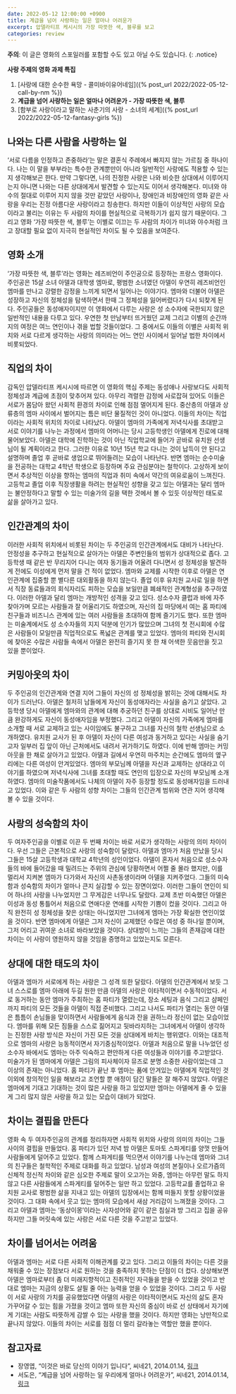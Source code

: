 ```yaml
---
date: 2022-05-12 12:00:00 +0900
title: 계급을 넘어 사랑하는 일은 얼마나 어려운가
excerpt: 압델라티프 케시시의 가장 따뜻한 색, 블루를 보고
categories: review
---
```


**주의**: 이 글은 영화의 스포일러를 포함할 수도 있고 아닐 수도 있습니다.
{: .notice}

**사랑 주제의 영화 과제 특집**

1. [사랑에 대한 순수한 욕망 - 콜미바이유어네임]({% post_url 2022/2022-05-12-call-by-nm %})
1. **계급을 넘어 사랑하는 일은 얼마나 어려운가 - 가장 따뜻한 색, 블루**
1. [함부로 사랑이라고 말하는 사춘기의 사랑 - 소녀의 세계]({% post_url 2022/2022-05-12-fantasy-girls %})

## 나와는 다른 사람을 사랑하는 일

‘서로 다름을 인정하고 존중하라’는 말은 결혼식 주례에서 빠지지 않는 가르침 중
하나이다. 나는 이 말을 부부라는 특수한 관계뿐만이 아니라 일반적인 사랑에도
적용할 수 있는지 생각해보곤 한다. 만약 그렇다면, 나의 진정한 사랑은 나와
비슷한 상대에서 이루어지는지 아니면 나와는 다른 상대에게서 발견할 수 있는지도
이어서 생각해본다. 미녀와 야수의 절대로 이루어 지지 않을 것만 같았던 사랑이나,
장애인과 비장애인의 영화 같은 사랑을 우리는 진정 아름다운 사랑이라고 칭송한다.
하지만 이들이 이상적인 사랑의 모습이라고 불리는 이유는 두 사람의 차이를
현실적으로 극복하기가 쉽지 않기 때문이다. 그리고 영화 ‘가장 따뜻한 색, 블루’는
이별로 이끄는 두 사람의 차이가 미녀와 야수처럼 크고 장대할 필요 없이 지극히
현실적인 차이도 될 수 있음을 보여준다.

## 영화 소개

‘가장 따뜻한 색, 블루’라는 영화는 레즈비언이 주인공으로 등장하는 프랑스
영화이다. 주인공은 15살 소녀 아델과 대학생 엠마로, 평범한 소녀였던 아델이
우연히 레즈비언인 엠마를 만나고 강렬한 감정을 느끼게 되면서 일어나는 이야기다.
엠마와 더불어 아델은 성장하고 자신의 정체성을 탐색하면서 한때 그 정체성을
잃어버렸다가 다시 되찾게 된다. 주인공들은 동성애자이지만 이 영화에서 다루는
사랑은 성 소수자에 국한되지 않은 일반적인 내용을 다루고 있다. 우연한 첫
만남부터 뜨거웠던 교제 그리고 이별의 순간까지의 여정은 여느 연인이나 겪을 법할
것들이었다. 그 중에서도 이들의 이별은 사회적 위치와 서로 다르게 생각하는
사랑의 의미라는 어느 연인 사이에서 일어날 법한 차이에서 비롯되었다.

## 직업의 차이

감독인 압델라티프 케시시에 따르면 이 영화의 핵심 주제는 동성애나 사랑보다도
사회적 정체성과 계급에 초점이 맞추어져 있다. 아무리 격렬한 감정에 사로잡혀
있어도 이들은 서로가 몸담아 왔던 사회적 환경의 차이로 인해 점점 멀어지게 된다.
중산층의 아델과 상류층의 엠마 사이에서 벌어지는 틈은 비단 물질적인 것이
아니었다. 이들의 차이는 직업이라는 사회적 위치의 차이로 나타났다. 아델이
엠마의 가족에게 저녁식사를 초대받고 서로 이야기를 나누는 과정에서 엠마의
어머니는 당시 고등학생인 아델에게 진로에 대해 물어보았다. 아델은 대학에
진학하는 것이 아닌 직업학교에 들어가 곧바로 유치원 선생님이 될 계획이라고
한다. 그러한 이유로 10년 15년 학교 다니는 것이 납득이 안 된다고 설명하며 졸업
후 곧바로 생업으로 뛰어들려는 모습이 나타난다. 반면 엠마는 순수미술을 전공하는
대학교 4학년 학생으로 등장하며 주요 관심분야는 철학이다. 고상하게 보이면서
추상적인 이상을 향하는 엠마의 직업과 취미 속에서 약간의 여유로움이 느껴진다.
고등학교 졸업 이후 직장생활을 하려는 현실적인 성향을 갖고 있는 아델과는 달리
엠마는 불안정하다고 말할 수 있는 미술가의 길을 택한 것에서 볼 수 있듯 이상적인
태도로 삶을 살아가고 있다.

## 인간관계의 차이

이러한 사회적 위치에서 비롯된 차이는 두 주인공의 인간관계에서도 대비가
나타난다. 안정성을 추구하고 현실적으로 살아가는 아델은 주변인들의 범위가
상대적으로 좁다. 고등학생 때 같은 반 무리지어 다니는 여자 동기들과 어울려
다니면서 성 정체성을 발견하게 전에도 이성에게 먼저 말을 건 적이 없었다. 엠마와
교제를 시작한 이후로 아델은 연인관계에 집중할 뿐 별다른 대외활동을 하지
않는다. 졸업 이후 유치원 교사로 일을 하면서 직장 동료들과의 회식자리도 피하는
모습을 보일만큼 폐쇄적인 관계형성을 추구하였다. 이러한 아델과 달리 엠마는
개방적인 성격을 갖고 있다. 성소수자 클럽과 바에 자주 찾아가며 모르는 사람들과
잘 어울리기도 하였으며, 자신의 집 마당에서 여는 홈 파티에 친구들과 비즈니스
관계에 있는 여러 사람들을 초대하여 함께 즐기기도 했다. 또한 엠마는
미술계에서도 성 소수자들의 지지 덕분에 인기가 많았으며 그녀의 첫 전시회에
수많은 사람들이 모일만큼 직업적으로도 폭넓은 관계를 맺고 있었다. 엠마의 파티와
전시회에 찾아온 수많은 사람들 속에서 아델은 완전히 즐기지 못 한 채 어색한
웃음만을 짓고 있을 뿐이었다.

## 커밍아웃의 차이

두 주인공의 인간관계와 연결 지어 그들이 자신의 성 정체성을 밝히는 것에
대해서도 차이가 드러난다. 아델은 철저히 남들에게 자신이 동성애자라는 사실을
숨기고 살았다. 고등학생 당시 아델에게 엠마와의 관계에 대해 추궁하던 친구를
상대로 시비도 일어난 만큼 완강하게도 자신이 동성애자임을 부정했다. 그리고
아델이 자신의 가족에게 엠마를 소개할 때 서로 교제하고 있는 사이임에도 불구하고
그녀를 자신의 철학 선생님으로 소개하였다. 유치원 교사가 된 후 아델이 자신이
다른 여성과 동거하고 있다는 사실을 숨기고자 일부러 집 앞이 아닌 근처에서도
내려서 귀가하기도 하였다. 이에 반해 엠마는 커밍아웃을 한 채로 살아가고 있었다.
아델과 길에서 우연히 마주치는 순간에도 엠마의 옆구리에는 다른 여성이
안겨있었다. 엠마의 부모님께 아델을 자신과 교제하는 상대라고 이야기를 하였으며
저녁식사에 그녀를 초대할 때도 연인의 입장으로 자신의 부모님께 소개하였다.
엠마의 미술작품에서도 나체의 아델이 자주 등장할 정도로 동성애자임을 드러내고
있었다. 이와 같은 두 사람의 성향 차이는 그들의 인간관계 범위와 연관 지어
생각해볼 수 있을 것이다.

## 사랑의 성숙함의 차이

두 여자주인공을 이별로 이끈 두 번째 차이는 바로 서로가 생각하는 사랑의 의미
차이이다. 우선 그들은 근본적으로 사랑의 성숙함이 달랐다. 아델과 엠마가 처음
만났을 당시 그들은 15살 고등학생과 대학교 4학년의 성인이었다. 아델이 혼자서
처음으로 성소수자들의 바에 들어갔을 때 밀려드는 주위의 관심에 당황하면서 어쩔
줄 몰라 했지만, 이를 멀리서 지켜본 엠마가 다가와서 자신의 사촌동생이라며
아델을 지켜주었다. 그들의 미숙함과 성숙함의 차이가 얼마나 큰지 실감할 수 있는
장면이었다. 이러한 그들이 연인이 되어 하나의 사랑을 나누었지만 그 무게감은
너무나도 달랐다. 교제 초반 미숙했던 아델은 이성과 동성 통틀어서 처음으로
연애다운 연애를 시작한 기쁨이 컸을 것이다. 그리고 아직 완전히 성 정체성을 찾은
상태는 아니었지만 그녀에게 엠마는 가장 확실한 연인이었을 것이다. 반면 엠마에게
아델은 그저 자신이 교제했던 수많은 여성 중 하나일 뿐이며, 그저 어리고 귀여운
소녀로 바라보았을 것이다. 상대방이 느끼는 그들의 존재감에 대한 차이는 이
사랑이 영원하지 않을 것임을 증명하고 있었는지도 모른다.

## 상대에 대한 태도의 차이

아델과 엠마가 서로에게 하는 사랑은 그 성격 또한 달랐다. 아델의 인간관계에서
보듯 그녀 스스로를 엠마 아래에 두길 원한 만큼 아델의 사랑은 이타적이면서
수동적이었다. 서로 동거하는 동안 엠마가 주최하는 홈 파티가 열렸는데, 장소
세팅과 음식 그리고 샴페인까지 파티의 모든 것들을 아델이 직접 준비했다. 그리고
나서도 파티가 열리는 동안 아델은 틈틈이 손님들을 맞이하면서 사람들에게 음식과
잔을 권하느라 정신이 없는 모습이었다. 엠마를 위해 모든 짐들을 스스로 짊어지고
뒷바라지하는 그녀에게서 아델이 생각하는 진정한 사랑 방식은 자신이 가진 모든
것을 상대에게 바치는 행위였다. 이와는 대조적으로 엠마의 사랑은 능동적이면서
자기중심적이었다. 아델과 처음으로 말을 나누었던 성소수자 바에서도 엠마는 아주
익숙하고 편안하게 다른 여성들과 이야기를 주고받았다. 미술가가 된 엠마에게
아델은 그림의 피사체이자 뮤즈로 분명 소중한 사람이었는데 그 이상의 존재는
아니었다. 홈 파티가 끝난 후 엠마는 품에 안겨있는 아델에게 직업적인 것 이외에
창의적인 일을 해보라고 조언할 뿐 애정이 담긴 말들은 잘 해주지 않았다. 아델은
엠마에게 기대고 기대하는 것이 많은 사랑을 하고 있었지만 엠마는 아델에게 줄 수
있을게 그리 많지 않은 사랑을 하고 있는 모습이 대비가 되었다.

## 차이는 결핍을 만든다

영화 속 두 여자주인공의 관계를 정리하자면 사회적 위치와 사랑의 의미의 차이는
그들 사이의 결핍을 만들었다. 홈 파티가 있던 저녁 밤 아델은 토마토 스파게티를
양껏 만들어 사람들에게 덜어주고 있었다. 함께 스파게티를 먹으면서 이야기를
나누는데 엠마와 그녀의 친구들은 철학적인 주제로 대화를 하고 있었다. 남성과
여성의 본질이나 오르가즘의 신체적 정신적 차이와 같은 심오한 주제로 말이
오고가는 와중, 엠마는 아무런 말도 하지 않고 다른 사람들에게 스파게티를
덜어주는 일만 하고 있었다. 고등학교를 졸업하고 유치원 교사로 평범한 삶을
지내고 있는 아델의 입장에서는 함께 떠들지 못할 상황이었을 것이다. 그 대화
속에서 웃고 있는 엠마의 모습에서 새삼 거리감이 느껴졌을 것이다. 그리고 아델과
엠마는 ‘동상이몽’이라는 사자성어와 같이 같은 침실과 방 그리고 집을 공유하지만
그들 머릿속에 있는 사랑은 서로 다른 것을 주고받고 있었다.

## 차이를 넘어서는 어려움

아델과 엠마는 서로 다른 사회적 이해관계를 갖고 있다. 그리고 이들의 차이는 다른
것을 채워줄 수 있는 장점보다 서로 원하는 것을 충족하지 못하는 단점이 더 컸다.
상상해보면 아델은 엠마로부터 좀 더 미래지향적이고 진취적인 자극들을 받을 수
있었을 것이고 반대로 엠마는 지금의 상황도 살필 줄 아는 능력을 얻을 수 있었을
것이다. 그리고 두 사람이 서로 사랑의 가치를 공유했었다면 아델의 사랑은
이타적이면서도 자신의 삶도 혼자 가꾸어갈 수 있는 힘을 가졌을 것이고 엠마 또한
자신의 중심이 바로 선 상태에서 자기에게 기대는 사람도 따뜻하게 감쌀 수 있는
사랑을 했을 것이다. 하지만 영화는 낭만적으로 끝나지 않았다. 이들의 차이는
서로를 점점 더 멀리 갈라놓는 역할만 했을 뿐이다.

## 참고자료

* 장영엽, “이것은 바로 당신의 이야기 입니다”, 씨네21, 2014.01.14,
  [링크](http://www.cine21.com/news/view/?mag_id=75635)
* 서도은, “계급을 넘어 사랑하는 일 우리에게 얼마나 어려운가”, 씨네21,
  2014.01.14, [링크](http://www.cine21.com/news/view/?mag_id=75639)
